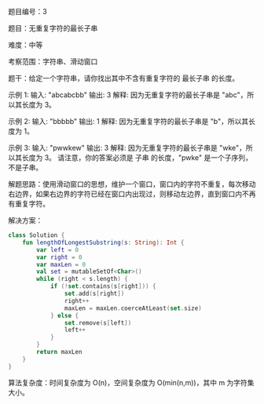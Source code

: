 题目编号：3

题目：无重复字符的最长子串

难度：中等

考察范围：字符串、滑动窗口

题干：给定一个字符串，请你找出其中不含有重复字符的 最长子串 的长度。

示例 1:
输入: "abcabcbb"
输出: 3 
解释: 因为无重复字符的最长子串是 "abc"，所以其长度为 3。

示例 2:
输入: "bbbbb"
输出: 1
解释: 因为无重复字符的最长子串是 "b"，所以其长度为 1。

示例 3:
输入: "pwwkew"
输出: 3
解释: 因为无重复字符的最长子串是 "wke"，所以其长度为 3。
     请注意，你的答案必须是 子串 的长度，"pwke" 是一个子序列，不是子串。

解题思路：使用滑动窗口的思想，维护一个窗口，窗口内的字符不重复，每次移动右边界，如果右边界的字符已经在窗口内出现过，则移动左边界，直到窗口内不再有重复字符。

解决方案：

```kotlin
class Solution {
    fun lengthOfLongestSubstring(s: String): Int {
        var left = 0
        var right = 0
        var maxLen = 0
        val set = mutableSetOf<Char>()
        while (right < s.length) {
            if (!set.contains(s[right])) {
                set.add(s[right])
                right++
                maxLen = maxLen.coerceAtLeast(set.size)
            } else {
                set.remove(s[left])
                left++
            }
        }
        return maxLen
    }
}
```

算法复杂度：时间复杂度为 O(n)，空间复杂度为 O(min(n,m))，其中 m 为字符集大小。